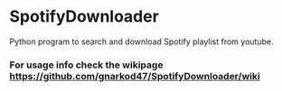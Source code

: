 # SpotifyDownloader
Python program to search and download Spotify playlist from youtube.

### For usage info check the wikipage https://github.com/gnarkod47/SpotifyDownloader/wiki  
